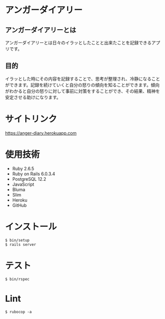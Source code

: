 # アンガーダイアリー
## アンガーダイアリーとは
アンガーダイアリーとは日々のイラッとしたことと出来たことを記録できるアプリです。

## 目的
イラッとした時にその内容を記録することで、思考が整理され、冷静になることができます。記録を続けていくと自分の怒りの傾向を知ることができます。傾向がわかると自分の怒りに対して事前に対策をすることができ、その結果、精神を安定させる助けになります。

# サイトリンク
https://anger-diary.herokuapp.com

# 使用技術
* Ruby 2.6.5
* Ruby on Rails 6.0.3.4
* PostgreSQL 12.2
* JavaScript
* Bluma
* Slim
* Heroku
* GitHub

# インストール
```
$ bin/setup
$ rails server
```

# テスト
```
$ bin/rspec
```

# Lint
```
$ rubocop -a
```
